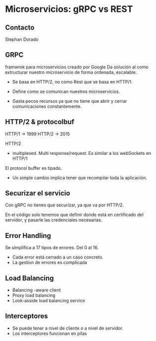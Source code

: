 # Microservicios: gRPC vs REST

## Contacto
Stephan Dorado

## GRPC
framwrok para microservicios creado por Google
Da solución al como extructurar nuestro microservicio de forma ordenada, escalable.

- Se basa en HTTP/2, no como Rest que se basa en HTTP/1.
- Define como se comunican nuestros microservicios.

- Gasta pocos recursos ya que no tiene que abrir y cerrar comunicaciones constantemente.

## HTTP/2 & protocolbuf
HTTP/1 -> 1999
HTTP/2 -> 2015

HTTP/2
- multiplexed. Multi response/request. Es similar a los webSockets en HTTP/1

El protocol buffer es tipado.

- Un simple cambio implica tener que recompilar toda la aplicación.

## Securizar el servicio

Con gRPC no tienes que securizar, ya que va por HTTP/2.

En el código solo tenemos que definir donde está en certificado del servidor, y pasarle las credenciales necesarias.

## Error Handling

Se simplifica a 17 tipos de errores. Del 0 al 16.
- Cada error está cerrado a un caso concreto.
- La gestion de errores es complicada

## Load Balancing

- Balancing -aware client
- Proxy load balancing
- Look-asside load balancing service

## Interceptores

- Se puede tener a nivel de cliente o a nivel de servidor.
- Los interceptores funcionan en pilas


